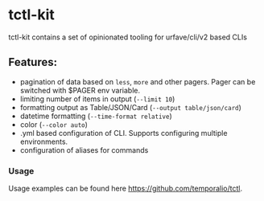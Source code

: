 # tctl-kit 

tctl-kit contains a set of opinionated tooling for urfave/cli/v2 based CLIs

## Features:
* pagination of data based on `less`, `more` and other pagers. Pager can be switched with $PAGER env variable.
* limiting number of items in output (`--limit 10`)
* formatting output as Table/JSON/Card (`--output table/json/card`)
* datetime formatting (`--time-format relative`)
* color (`--color auto`)
* .yml based configuration of CLI. Supports configuring multiple environments.
* configuration of aliases for commands

### Usage
Usage examples can be found here https://github.com/temporalio/tctl.
